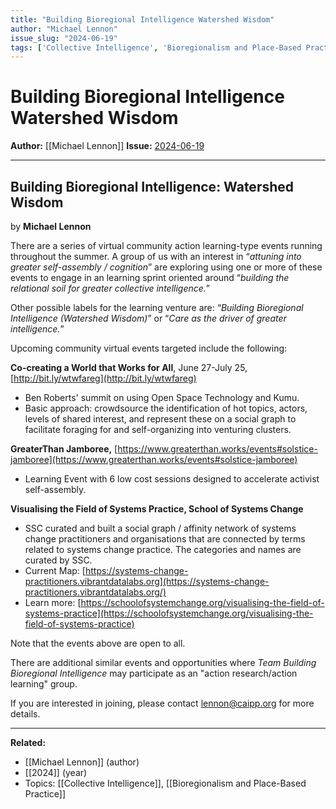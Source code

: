 ```yaml
---
title: "Building Bioregional Intelligence Watershed Wisdom"
author: "Michael Lennon"
issue_slug: "2024-06-19"
tags: ['Collective Intelligence', 'Bioregionalism and Place-Based Practice']
---
```


# Building Bioregional Intelligence Watershed Wisdom

**Author:** [[Michael Lennon]]
**Issue:** [2024-06-19](https://plex.collectivesensecommons.org/2024-06-19/)

---

## Building Bioregional Intelligence: Watershed Wisdom
by **Michael Lennon**

There are a series of virtual community action learning-type events running throughout the summer. A group of us with an interest in “*attuning into greater self-assembly / cognition*” are exploring using one or more of these events to engage in an learning sprint oriented around “*building the relational soil for greater collective intelligence.*”

Other possible labels for the learning venture are: “*Building Bioregional Intelligence (Watershed Wisdom)*” or “*Care as the driver of greater intelligence.*”

Upcoming community virtual events targeted include the following:

**Co-creating a World that Works for All**, June 27-July 25, [http://bit.ly/wtwfareg](http://bit.ly/wtwfareg)

- Ben Roberts' summit on using Open Space Technology and Kumu.
- Basic approach: crowdsource the identification of hot topics, actors, levels of shared interest, and represent these on a social graph to facilitate foraging for and self-organizing into venturing clusters.

**GreaterThan Jamboree,** [https://www.greaterthan.works/events#solstice-jamboree](https://www.greaterthan.works/events#solstice-jamboree)

- Learning Event with 6 low cost sessions designed to accelerate activist self-assembly. 

**Visualising the Field of Systems Practice, School of Systems Change**

- SSC curated and built a social graph / affinity network of systems change practitioners and organisations that are connected by terms related to systems change practice. The categories and names are curated by SSC.
- Current Map: [https://systems-change-practitioners.vibrantdatalabs.org](https://systems-change-practitioners.vibrantdatalabs.org/) 
- Learn more: [https://schoolofsystemchange.org/visualising-the-field-of-systems-practice](https://schoolofsystemchange.org/visualising-the-field-of-systems-practice) 

Note that the events above are open to all.  

There are additional similar events and opportunities where *Team Building Bioregional Intelligence* may participate as an "action research/action learning" group.

If you are interested in joining, please contact [lennon@caipp.org](mailto:lennon@caipp.org) for more details.

---

**Related:**
- [[Michael Lennon]] (author)
- [[2024]] (year)
- Topics: [[Collective Intelligence]], [[Bioregionalism and Place-Based Practice]]

